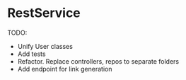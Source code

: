 # RestService

TODO:

+ Unify User classes
+ Add tests
+ Refactor. Replace controllers, repos to separate folders
+ Add endpoint for link generation

